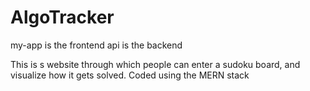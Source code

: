 ﻿# AlgoTracker
my-app is the frontend
api is the backend

This is s website through which people can enter a sudoku board, and visualize how it gets solved.
Coded using the MERN stack
